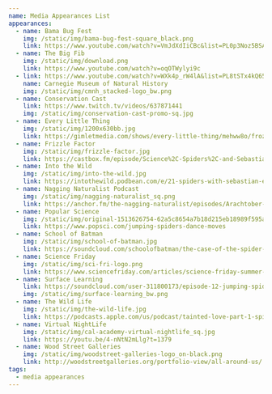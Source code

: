 ```yaml
---
name: Media Appearances List
appearances:
  - name: Bama Bug Fest
    img: /static/img/bama-bug-fest-square_black.png
    link: https://www.youtube.com/watch?v=VmJdXdIiCBc&list=PL0p3Noz5BSA8ZgDsmSBW_C7S6QqFALpZb&index=7
  - name: The Big Fib
    img: /static/img/download.png
    link: https://www.youtube.com/watch?v=oqOTWylyi9c
  - link: https://www.youtube.com/watch?v=WXk4p_rW4lA&list=PL8tSTx4kQ65mLlIegtZijwPdBsm3haGYj&index=2
    name: Carnegie Museum of Natural History
    img: /static/img/cmnh_stacked-logo_bw.png
  - name: Conservation Cast
    link: https://www.twitch.tv/videos/637871441
    img: /static/img/conservation-cast-promo-sq.jpg
  - name: Every Little Thing
    img: /static/img/1200x630bb.jpg
    link: https://gimletmedia.com/shows/every-little-thing/mehww8o/frozen-food-how-long-is-too-long
  - name: Frizzle Factor
    img: /static/img/frizzle-factor.jpg
    link: https://castbox.fm/episode/Science%2C-Spiders%2C-and-Sebastian-Echeverri-id2608046-id227002891
  - name: Into the Wild
    img: /static/img/into-the-wild.jpg
    link: https://intothewild.podbean.com/e/21-spiders-with-sebastian-echeverri/
  - name: Nagging Naturalist Podcast
    img: /static/img/nagging-naturalist_sq.png
    link: https://anchor.fm/the-nagging-naturalist/episodes/Arachtober-Interview-with-Dr--Sebastian-Echeverri-elcc0h
  - name: Popular Science
    img: /static/img/original-1513626754-62a5c8654a7b18d215eb18989f595ad8.png
    link: https://www.popsci.com/jumping-spiders-dance-moves
  - name: School of Batman
    img: /static/img/school-of-batman.jpg
    link: https://soundcloud.com/schoolofbatman/the-case-of-the-spider-splicers-sebastian-alejandro-echeverri
  - name: Science Friday
    img: /static/img/sci-fri-logo.png
    link: https://www.sciencefriday.com/articles/science-friday-summer-institute-2020/
  - name: Surface Learning
    link: https://soundcloud.com/user-311800173/episode-12-jumping-spiders-with-dr-sebastian-echeverri
    img: /static/img/surface-learning_bw.png
  - name: The Wild Life
    img: /static/img/the-wild-life.jpg
    link: https://podcasts.apple.com/us/podcast/tainted-love-part-1-spider-speed-dating-sebastian-echeverri/id1287125533?i=100046559062
  - name: Virtual NightLife
    img: /static/img/cal-academy-virtual-nightlife_sq.jpg
    link: https://youtu.be/4-nNtN2mLlg?t=1379
  - name: Wood Street Galleries
    img: /static/img/woodstreet-galleries-logo_on-black.png
    link: http://woodstreetgalleries.org/portfolio-view/all-around-us/
tags:
  - media appearances
---
```

